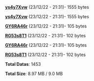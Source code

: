 [**ys4y7Xvw**](/data/ys4y7Xvw.txt) (23/12/22 - 21:31)- 1555 bytes

[**ys4y7Xvw**](/data/ys4y7Xvw.txt) (23/12/22 - 21:31)- 1555 bytes

[**GY6RA46r**](/data/GY6RA46r.txt) (23/12/22 - 21:31)- 105 bytes

[**RG53s8T1**](/data/RG53s8T1.txt) (23/12/22 - 21:31)- 102 bytes

[**GY6RA46r**](/data/GY6RA46r.txt) (23/12/22 - 21:31)- 105 bytes

[**RG53s8T1**](/data/RG53s8T1.txt) (23/12/22 - 21:31)- 102 bytes

**Total Datas**: 1453

**Total Size**: 8.97 MB / 9.0 MB